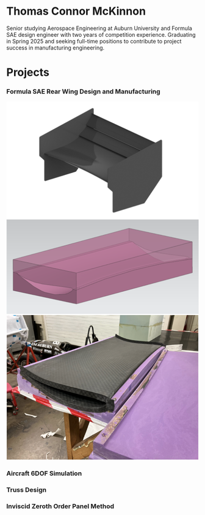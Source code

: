 # Thomas Connor McKinnon

Senior studying Aerospace Engineering at Auburn University and Formula SAE design engineer with two years of competition experience. Graduating in Spring 2025 and seeking full-time positions to contribute to project success in manufacturing engineering.

# Projects
### Formula SAE Rear Wing Design and Manufacturing
![final_render | 400](Formula_SAE/final_render.png)
![mold_design](Formula_SAE/mold_design.png)
![cured_wing](Formula_SAE/cured_wing_main.png)
### Aircraft 6DOF Simulation

### Truss Design

### Inviscid Zeroth Order Panel Method





